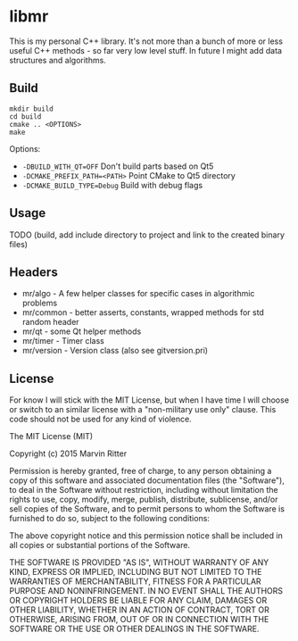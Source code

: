 # libmr

This is my personal C++ library. It's not more than a bunch of more or less useful C++ methods - so far very low level stuff. In future I might add data structures and algorithms.

## Build
```
mkdir build
cd build
cmake .. <OPTIONS>
make
```

Options:

- `-DBUILD_WITH_QT=OFF` Don't build parts based on Qt5
- `-DCMAKE_PREFIX_PATH=<PATH>` Point CMake to Qt5 directory
- `-DCMAKE_BUILD_TYPE=Debug` Build with debug flags


## Usage
TODO
(build, add include directory to project and link to the created binary files)

## Headers
- mr/algo - A few helper classes for specific cases in algorithmic problems
- mr/common - better asserts, constants, wrapped methods for std random header
- mr/qt - some Qt helper methods
- mr/timer - Timer class
- mr/version - Version class (also see gitversion.pri)

## License
For know I will stick with the MIT License, but when I have time I will choose or switch to an similar license with a "non-military use only" clause. This code should not be used for any kind of violence.

The MIT License (MIT)

Copyright (c) 2015 Marvin Ritter

Permission is hereby granted, free of charge, to any person obtaining a copy
of this software and associated documentation files (the "Software"), to deal
in the Software without restriction, including without limitation the rights
to use, copy, modify, merge, publish, distribute, sublicense, and/or sell
copies of the Software, and to permit persons to whom the Software is
furnished to do so, subject to the following conditions:

The above copyright notice and this permission notice shall be included in
all copies or substantial portions of the Software.

THE SOFTWARE IS PROVIDED "AS IS", WITHOUT WARRANTY OF ANY KIND, EXPRESS OR
IMPLIED, INCLUDING BUT NOT LIMITED TO THE WARRANTIES OF MERCHANTABILITY,
FITNESS FOR A PARTICULAR PURPOSE AND NONINFRINGEMENT. IN NO EVENT SHALL THE
AUTHORS OR COPYRIGHT HOLDERS BE LIABLE FOR ANY CLAIM, DAMAGES OR OTHER
LIABILITY, WHETHER IN AN ACTION OF CONTRACT, TORT OR OTHERWISE, ARISING FROM,
OUT OF OR IN CONNECTION WITH THE SOFTWARE OR THE USE OR OTHER DEALINGS IN
THE SOFTWARE.